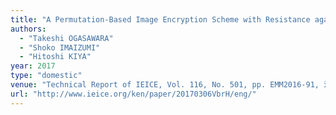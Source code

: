 ```yaml
---
title: "A Permutation-Based Image Encryption Scheme with Resistance against Some Attacks and Its Key Management"
authors:
  - "Takeshi OGASAWARA"
  - "Shoko IMAIZUMI"
  - "Hitoshi KIYA"
year: 2017
type: "domestic"
venue: "Technical Report of IEICE, Vol. 116, No. 501, pp. EMM2016-91, 沖縄県宮古島市, 2017-03-06."
url: "http://www.ieice.org/ken/paper/20170306VbrH/eng/"
---
```

